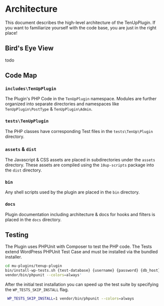 # Architecture

This document describes the high-level architecture of the TenUpPlugin.
If you want to familiarize yourself with the code base, you are just in the right place!

## Bird's Eye View

todo

## Code Map

### `includes\TenUpPlugin`

The Plugin's PHP Code in the `TenUpPlugin` namespace. Modules are further organized into separate directories and namespaces like `TenUpPlugin\PostType` & `TenUpPlugin\Admin`.

### `tests\TenUpPlugin`

The PHP classes have corresponding Test files in the `tests\TenUp\Plugin` directory.

### `assets` & `dist`

The Javascript & CSS assets are placed in subdirectories under the `assets` directory. These assets are compiled using the `10up-scripts` package into the `dist` directory.

### `bin`

Any shell scripts used by the plugin are placed in the `bin` directory.

### `docs`

Plugin documentation including architecture & docs for hooks and filters is placed in the `docs` directory.

## Testing

The Plugin uses PHPUnit with Composer to test the PHP code. The Tests extend WordPress PHPUnit Test Case and must be installed via the bundled installer.

```bash
cd mu-plugins/tenup-plugin
bin/install-wp-tests.sh {test-database} {username} {password} {db_host} latest true
vendor/bin/phpunit --colors=always'
```

After the initial test installation you can speed up the test suite by specifying the `WP_TESTS_SKIP_INSTALL` flag.

```bash
 WP_TESTS_SKIP_INSTALL=1 vendor/bin/phpunit --colors=always
```
